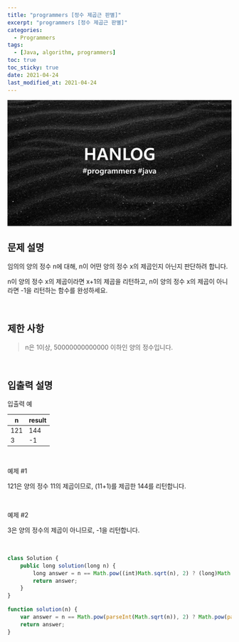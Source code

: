 ```yaml
---
title: "programmers [정수 제곱근 판별]"
excerpt: "programmers [정수 제곱근 판별]"
categories:
  - Programmers
tags:
  - [Java, algorithm, programmers]
toc: true
toc_sticky: true
date: 2021-04-24
last_modified_at: 2021-04-24
---
```


![HAN.jpg](/assets/images/programmers.png)

## 문제 설명

임의의 양의 정수 n에 대해, n이 어떤 양의 정수 x의 제곱인지 아닌지 판단하려 합니다.<br>

n이 양의 정수 x의 제곱이라면 x+1의 제곱을 리턴하고, n이 양의 정수 x의 제곱이 아니라면 -1을 리턴하는 함수를 완성하세요.

<br>

## 제한 사항

> n은 1이상, 50000000000000 이하인 양의 정수입니다.

<br>

## 입출력 설명

입출력 예

|n|result|
|------|---|
|121|144|
|3|-1|

<br>

예제 #1 <br>

121은 양의 정수 11의 제곱이므로, (11+1)를 제곱한 144를 리턴합니다.

<br>

예제 #2 <br>

3은 양의 정수의 제곱이 아니므로, -1을 리턴합니다.

<br>

```js
class Solution {
    public long solution(long n) {
        long answer = n == Math.pow((int)Math.sqrt(n), 2) ? (long)Math.pow((int)Math.sqrt(n) + 1, 2) : -1;
        return answer;
    }
}
```

```js
function solution(n) {
    var answer = n == Math.pow(parseInt(Math.sqrt(n)), 2) ? Math.pow(parseInt(Math.sqrt(n)) + 1, 2) : -1 ;
    return answer;
}
```
